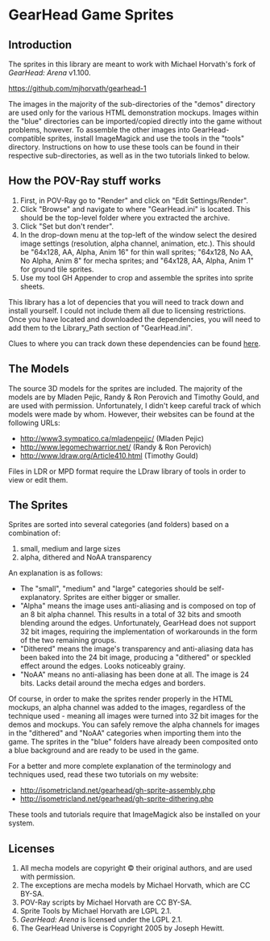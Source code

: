 # GearHead Game Sprites

## Introduction

The sprites in this library are meant to work with Michael Horvath's fork of _GearHead: Arena_ v1.100.

https://github.com/mjhorvath/gearhead-1

The images in the majority of the sub-directories of the "demos" directory are used only for the various HTML demonstration mockups. Images within the "blue" directories can be imported/copied directly into the game without problems, however. To assemble the other images into GearHead-compatible sprites, install ImageMagick and use the tools in the "tools" directory. Instructions on how to use these tools can be found in their respective sub-directories, as well as in the two tutorials linked to below.


## How the POV-Ray stuff works

1. First, in POV-Ray go to "Render" and click on "Edit Settings/Render".
1. Click "Browse" and navigate to where "GearHead.ini" is located. This should be the top-level folder where you extracted the archive.
1. Click "Set but don't render".
1. In the drop-down menu at the top-left of the window select the desired image settings (resolution, alpha channel, animation, etc.). This should be "64x128, AA, Alpha, Anim 16" for thin wall sprites; "64x128, No AA, No Alpha, Anim 8" for mecha sprites; and "64x128, AA, Alpha, Anim 1" for ground tile sprites.
1. Use my tool GH Appender to crop and assemble the sprites into sprite sheets.

This library has a lot of depencies that you will need to track down and install yourself. I could not include them all due to licensing restrictions. Once you have located and downloaded the dependencies, you will need to add them to the Library_Path section of "GearHead.ini".

Clues to where you can track down these dependencies can be found [here](credits.md).


## The Models

The source 3D models for the sprites are included. The majority of the models are by Mladen Pejic, Randy & Ron Perovich and Timothy Gould, and are used with permission. Unfortunately, I didn't keep careful track of which models were made by whom. However, their websites can be found at the following URLs:

* http://www3.sympatico.ca/mladenpejic/ (Mladen Pejic)
* http://www.legomechwarrior.net/ (Randy & Ron Perovich)
* http://www.ldraw.org/Article410.html (Timothy Gould)

Files in LDR or MPD format require the LDraw library of tools in order to view or edit them.


## The Sprites

Sprites are sorted into several categories (and folders) based on a combination of:

1. small, medium and large sizes
1. alpha, dithered and NoAA transparency

An explanation is as follows:

* The "small", "medium" and "large" categories should be self-explanatory. Sprites are either bigger or smaller.
* "Alpha" means the image uses anti-aliasing and is composed on top of an 8 bit alpha channel. This results in a total of 32 bits and smooth blending around the edges. Unfortunately, GearHead does not support 32 bit images, requiring the implementation of workarounds in the form of the two remaining groups.
* "Dithered" means the image's transparency and anti-aliasing data has been baked into the 24 bit image, producing a "dithered" or speckled effect around the edges. Looks noticeably grainy.
* "NoAA" means no anti-aliasing has been done at all. The image is 24 bits. Lacks detail around the mecha edges and borders.

Of course, in order to make the sprites render properly in the HTML mockups, an alpha channel was added to the images, regardless of the technique used - meaning all images were turned into 32 bit images for the demos and mockups. You can safely remove the alpha channels for images in the "dithered" and "NoAA" categories when importing them into the game. The sprites in the "blue" folders have already been composited onto a blue background and are ready to be used in the game.

For a better and more complete explanation of the terminology and techniques used, read these two tutorials on my website:

* http://isometricland.net/gearhead/gh-sprite-assembly.php
* http://isometricland.net/gearhead/gh-sprite-dithering.php

These tools and tutorials require that ImageMagick also be installed on your system.


## Licenses

1. All mecha models are copyright © their original authors, and are used with permission.
1. The exceptions are mecha models by Michael Horvath, which are CC BY-SA.
1. POV-Ray scripts by Michael Horvath are CC BY-SA.
1. Sprite Tools by Michael Horvath are LGPL 2.1.
1. _GearHead: Arena_ is licensed under the LGPL 2.1.
1. The GearHead Universe is Copyright 2005 by Joseph Hewitt.
